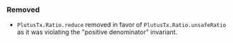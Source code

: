 ### Removed

- `PlutusTx.Ratio.reduce` removed in favor of `PlutusTx.Ratio.unsafeRatio` as it
was violating the "positive denominator" invariant.
